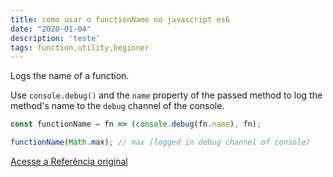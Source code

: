 ```yaml
---
title: como usar o functionName no javascript es6
date: "2020-01-04"
description: 'teste'
tags: function,utility,beginner
---
```


Logs the name of a function.

Use `console.debug()` and the `name` property of the passed method to log the method's name to the `debug` channel of the console.

```js
const functionName = fn => (console.debug(fn.name), fn);
```

```js
functionName(Math.max); // max (logged in debug channel of console)
```


[Acesse a Referência original](http://github.com/30-seconds/)
